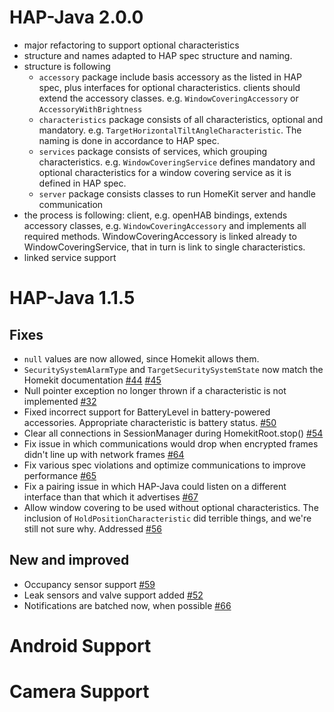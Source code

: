 # HAP-Java 2.0.0
* major refactoring to support optional characteristics
* structure and names adapted to HAP spec structure and naming.
* structure is following
    * `accessory` package include basis accessory as the listed in HAP spec, plus interfaces for optional characteristics. clients should extend the accessory classes. e.g. `WindowCoveringAccessory` or `AccessoryWithBrightness`
    * `characteristics` package consists of all characteristics, optional and mandatory. e.g. `TargetHorizontalTiltAngleCharacteristic`. The naming is done in accordance to HAP spec.
    * `services` package consists of services, which grouping characteristics. e.g. `WindowCoveringService` defines mandatory and optional characteristics for a window covering service as it is defined in HAP spec.
    * `server` package consists classes to run HomeKit server and handle communication
* the process is following: client, e.g. openHAB bindings, extends accessory classes, e.g. `WindowCoveringAccessory` and implements all required methods. WindowCoveringAccessory is linked already to WindowCoveringService, that in turn is link to single characteristics. 
* linked service support

# HAP-Java 1.1.5

## Fixes

* `null` values are now allowed, since Homekit allows them.
* `SecuritySystemAlarmType` and `TargetSecuritySystemState` now match the Homekit documentation [#44](https://github.com/hap-java/HAP-Java/pull/44) [#45](https://github.com/hap-java/HAP-Java/pull/45)
* Null pointer exception no longer thrown if a characteristic is not implemented [#32](https://github.com/hap-java/HAP-Java/issues/32)
* Fixed incorrect support for BatteryLevel in battery-powered accessories. Appropriate characteristic is battery status. [#50](https://github.com/hap-java/HAP-Java/pull/50)
* Clear all connections in SessionManager during HomekitRoot.stop() [#54](https://github.com/hap-java/HAP-Java/issues/54)
* Fix issue in which communications would drop when encrypted frames didn't line up with network frames [#64](https://github.com/hap-java/HAP-Java/pull/64)
* Fix various spec violations and optimize communications to improve performance [#65](https://github.com/hap-java/HAP-Java/pull/65)
* Fix a pairing issue in which HAP-Java could listen on a different interface than that which it advertises [#67](https://github.com/hap-java/HAP-Java/pull/67)
* Allow window covering to be used without optional characteristics. The inclusion of `HoldPositionCharacteristic` did terrible things, and we're still not sure why. Addressed [#56](https://github.com/hap-java/HAP-Java/pull/56)

## New and improved

* Occupancy sensor support [#59](https://github.com/hap-java/HAP-Java/pull/59)
* Leak sensors and valve support added [#52](https://github.com/hap-java/HAP-Java/pull/52)
* Notifications are batched now, when possible [#66](https://github.com/hap-java/HAP-Java/pull/66)
# Android Support
# Camera Support
